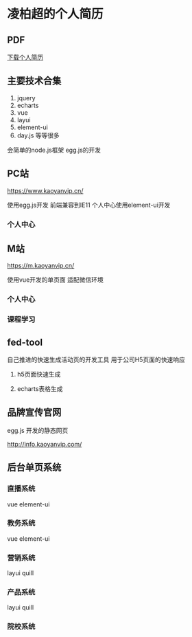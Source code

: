 # 凌柏超的个人简历

## PDF

<a href="/crm/凌柏超-web前端-个人简历.pdf" download="凌柏超的个人简历">下载个人简历</a>

## 主要技术合集

1. jquery 
2. echarts 
3. vue 
4. layui
5. element-ui
6. day.js
等等很多
   
会简单的node.js框架 egg.js的开发

## PC站

https://www.kaoyanvip.cn/

使用egg.js开发  前端兼容到IE11 个人中心使用element-ui开发

### 个人中心

<ImageZoom
src="/crm/images/w2021-02-22351212.png"
:border="true"
width="600"
/>

## M站

https://m.kaoyanvip.cn/

使用vue开发的单页面 适配微信环境

### 个人中心

<ImageZoom
src="/crm/images/w2021-02-22132.png"
:border="true"
width="300"
/>

### 课程学习

<ImageZoom
src="/crm/images/w2021-02-12321.png"
:border="true"
width="300"
/>

## fed-tool

自己推进的快速生成活动页的开发工具 用于公司H5页面的快速响应

1. h5页面快速生成

   <ImageZoom
   src="/assets/fedtool/images/2021-02-26122251.png"
   :border="true"
   width="600"
   />

2. echarts表格生成

   <ImageZoom
   src="/assets/fedtool/images/w20210223135234.png"
   :border="true"
   width="600"
   />


## 品牌宣传官网

egg.js 开发的静态网页

http://info.kaoyanvip.com/

## 后台单页系统

### 直播系统

vue element-ui

<ImageZoom
src="/crm/images/sssds2w22ssdsds.png"
:border="true"
width="600"
/>

### 教务系统

vue element-ui

<ImageZoom
src="/crm/images/w2021-02-22 104212.png"
:border="true"
width="600"
/>

<ImageZoom
src="/crm/images/w2021-02-22 104253.png"
:border="true"
width="600"
/>

### 营销系统

layui  quill

<ImageZoom
src="/crm/images/w2021-02-22121212.png"
:border="true"
width="600"
/>

### 产品系统

layui  quill

<ImageZoom
src="/crm/images/w2021-02-223412.png"
:border="true"
width="600"
/>

### 院校系统

<ImageZoom
src="/crm/images/w2021-02-31111212.png"
:border="true"
width="600"
/>
